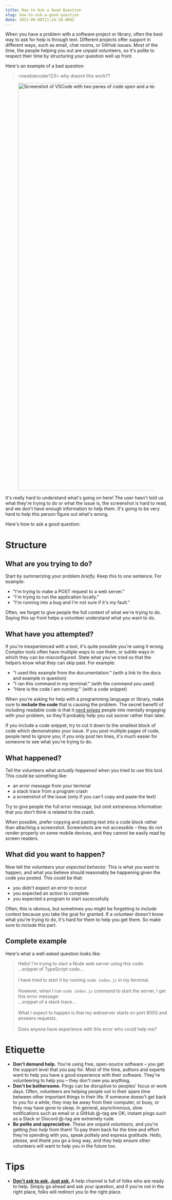 ```yaml
---
title: How to Ask a Good Question
slug: how-to-ask-a-good-question
date: 2022-09-08T21:24:28.000Z
---
```

<p>When you have a problem with a software project or library, often the best way to ask for help is through text. Different projects offer support in different ways, such as email, chat rooms, or GitHub issues. Most of the time, the people helping you out are unpaid volunteers, so it's polite to respect their time by structuring your question well up front. </p><p>Here's an example of a bad question:</p><blockquote>&lt;newbiecoder123&gt; why doesnt this work??</blockquote><figure class="kg-card kg-image-card"><img src="__GHOST_URL__/content/images/2022/09/image-11.png" class="kg-image" alt="Screenshot of VSCode with two panes of code open and a terminal with an error message of some kind" loading="lazy" width="2000" height="1269" srcset="__GHOST_URL__/content/images/size/w600/2022/09/image-11.png 600w, __GHOST_URL__/content/images/size/w1000/2022/09/image-11.png 1000w, __GHOST_URL__/content/images/size/w1600/2022/09/image-11.png 1600w, __GHOST_URL__/content/images/size/w2400/2022/09/image-11.png 2400w" sizes="(min-width: 720px) 720px"></figure><p>It's really hard to understand what's going on here! The user hasn't told us what they're trying to do or what the issue is, the screenshot is hard to read, and we don't have enough information to help them. It's going to be very hard to help this person figure out what's wrong.</p><p>Here's how to ask a good question:</p><h1 id="structure">Structure</h1><h2 id="what-are-you-trying-to-do">What are you trying to do?</h2><p>Start by summarizing your problem <em>briefly. </em>Keep this to one sentence. For example:</p><ul><li>"I'm trying to make a POST request to a web server."</li><li>"I'm trying to run the application locally."</li><li>"I'm running into a bug and I'm not sure if it's my fault."</li></ul><p>Often, we forget to give people the full context of what we're trying to do. Saying this up front helps a volunteer understand what you want to do.</p><h2 id="what-have-you-attempted">What have you attempted?</h2><p>If you're inexperienced with a tool, it's quite possible you're using it wrong. Complex tools often have multiple ways to use them, or subtle ways in which they can be misconfigured. State what you've tried so that the helpers know what they can skip past. For example:</p><ul><li>"I used this example from the documentation:" (with a link to the docs and example in question)</li><li>"I ran this command in my terminal:" (with the command you used)</li><li>"Here is the code I am running:" (with a code snippet)</li></ul><p>When you're asking for help with a programming language or library, make sure to <strong>include the code</strong> that is causing the problem. The secret benefit of including readable code is that it <a href="https://xkcd.com/356/">nerd snipes</a> people into mentally engaging with your problem, so they'll probably help you out sooner rather than later.</p><p>If you include a code snippet, try to cut it down to the smallest block of code which demonstrates your issue. If you post multiple pages of code, people tend to ignore you; if you only post ten lines, it's much easier for someone to see what you're trying to do.</p><h2 id="what-happened">What happened?</h2><p>Tell the volunteers what <em>actually happened</em> when you tried to use this tool. This could be something like:</p><ul><li>an error message from your terminal</li><li>a stack trace from a program crash</li><li>a screenshot of the issue (only if you can't copy and paste the text)</li></ul><p>Try to give people the full error message, but omit extraneous information that you don't think is related to the crash.</p><p>When possible, prefer copying and pasting text into a code block rather than attaching a screenshot. Screenshots are not accessible – they do not render properly on some mobile devices, and they cannot be easily read by screen readers.</p><h2 id="what-did-you-want-to-happen">What did you want to happen?</h2><p>Now tell the volunteers your <em>expected behavior.</em> This is what you want to happen, and what you believe should reasonably be happening given the code you posted. This could be that:</p><ul><li>you didn't expect an error to occur</li><li>you expected an action to complete</li><li>you expected a program to start sucecssfully</li></ul><p>Often, this is obvious, but sometimes you might be forgetting to include context because you take the goal for granted. If a volunteer doesn't know what you're trying to do, it's hard for them to help you get there. So make sure to include this part.</p><h2 id="complete-example">Complete example</h2><p>Here's what a well-asked question looks like:</p><blockquote>Hello! I'm trying to start a Node web server using this code:<br>...snippet of TypeScript code...<br><br>I have tried to start it by running <code>node index.js</code> in my terminal.<br><br>However, when I run <code>node index.js</code> command to start the server, I get this error message:<br>...snippet of a stack trace...<br><br>What I expect to happen is that my webserver starts on port 8000 and answers requests.<br><br>Does anyone have experience with this error who could help me?</blockquote><h1 id="etiquette">Etiquette</h1><ul><li><strong>Don't demand help.</strong> You're using free, open-source software – you get the support level that you pay for. Most of the time, authors and experts want to help you have a good experience with their software. They're volunteering to help you – they don't owe you anything.</li><li><strong>Don't be bothersome.</strong> Pings can be disruptive to peoples' focus or work days. Often, volunteers are helping people out in their spare time between other important things in their life. If someone doesn't get back to you for a while, they may be away from their computer, or busy, or they may have gone to sleep. In general, asynchronous, slow notifications such as email or a GitHub @-tag are OK; instant pings such as a Slack or Discord @-tag are extremely rude.</li><li><strong>Be polite and appreciative.</strong> These are unpaid <em>volunteers,</em> and you're getting <em>free help</em> from them! To pay them back for the time and effort they're spending with you, speak politely and express gratitude. <em>Hello, please, </em>and <em>thank you</em> go a long way, and they help ensure other volunteers will want to help you in the future too.</li></ul><h1 id="tips">Tips</h1><ul><li><strong><a href="https://dontasktoask.com/">Don't ask to ask.</a> <a href="https://nohello.net/en/">Just ask.</a> </strong>A help channel is full of folks who are ready to help. Simply go ahead and ask your question, and if you're not in the right place, folks will redirect you to the right place.</li></ul>